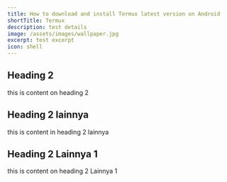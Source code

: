 ```yaml
---
title: How to download and install Termux latest version on Android
shortTitle: Termux
description: test details
image: /assets/images/wallpaper.jpg
excerpt: test excerpt
icon: shell
---
```


## Heading 2
this is content on heading 2

## Heading 2 lainnya
this is content in heading 2 lainnya

## Heading 2 Lainnya 1
this is content on heading 2 Lainnya 1
